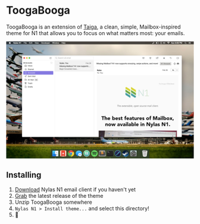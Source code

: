 # ToogaBooga

ToogaBooga is an extension of [Taiga](https://github.com/noahbuscher/N1-Taiga), a clean, simple, Mailbox-inspired theme for N1 that allows you to focus on what matters most: your emails.

![Preview](./preview.jpg)

## Installing

1. [Download](https://invite.nylas.com/download/) Nylas N1 email client if you haven't yet
2. [Grab](https://github.com/brycedorn/N1-ToogaBooga/releases) the latest release of the theme
3. Unzip ToogaBooga somewhere
4. `Nylas N1 > Install theme...` and select this directory!
5. :whale:
